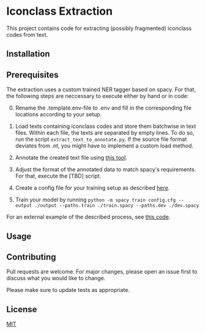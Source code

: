 # Iconclass Extraction

This project contains code for extracting (possibly fragmented)
iconclass codes from text.

## Installation

## Prerequisites

The extraction uses a custom trained NER tagger based
on spacy. For that, the following steps are neccessary
to execute either by hand or in code:

0. Rename the .template.env-file to .env and fill in
   the corresponding file locations according to your
   setup.

1. Load texts containing iconclass codes and store them
   batchwise in text files. Within each file, the texts
   are separated by empty lines. To do so, run the
   script `extract_text_to_annotate.py`. If the source
   file format deviates from .nt, you might have to
   implement a custom load method.

2. Annotate the created text file using
   [this tool](https://tecoholic.github.io/ner-annotator/).

3. Adjust the format of the annotated data to match
   spacy's requirements. For that, execute the [TBD] script.

4. Create a config file for your training setup as described
   [here](https://spacy.io/usage/training#config).

5. Train your model by running
   `python -m spacy train config.cfg --output ./output --paths.train ./train.spacy --paths.dev ./dev.spacy`

For an external example of the described process,
see [this code](https://github.com/dreji18/NER-Training-Spacy-3.0/blob/main/NER%20Training%20with%20Spacy%20v3%20Notebook.ipynb).

## Usage

## Contributing

Pull requests are welcome. For major changes, please open an issue first
to discuss what you would like to change.

Please make sure to update tests as appropriate.

## License

[MIT](https://choosealicense.com/licenses/mit/)
